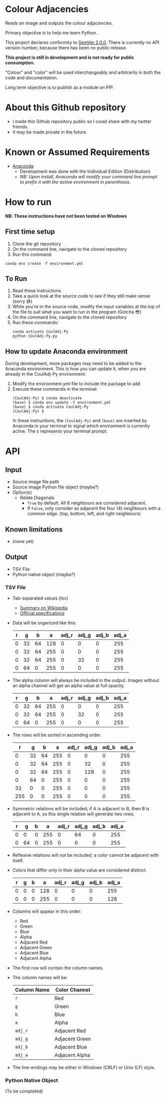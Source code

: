# Colour Adjacencies
Reads an image and outputs the colour adjacencies.

Primary objective is to help me learn Python. 

This project declares conformity to [SemVer 2.0.0](https://semver.org/spec/v2.0.0.html).
There is currently no API version number, because there has been no public release.

**This project is still in development and is not ready for public consumption.**

"Colour" and "color" will be used interchangeably and arbitrarily in both the code
and documentation.

Long term objective is to publish as a module on PIP.

# About this Github repository

*   I made this Github repository public so I could share with my twitter friends.
*   It may be made private in the future.

# Known or Assumed Requirements

* [Anaconda](https://www.anaconda.com/products/individual)
    * Development was done with the Individual Edition (Distribution)
    * _NB: Upon install, Anaconda will modify your command line prompt to prefix
        it with the active environment in parenthesis._

# How to run

**NB: These instructions have not been tested on Windows**

## First time setup
1. Clone the git repository
1. On the command line, navigate to the cloned repository
1. Run this command:
```
conda env create -f environment.yml
```

## To Run
1. Read these instructions
1. Take a quick look at the source code to see if they still make sense (sorry 😅)
1. While you're in the source code, modify the input variables at the
top of the file to suit what you want to run in the program (Gotcha 😎)
1. On the command line, navigate to the cloned repository
1. Run these commands:
    ```
    conda activate CoulAdj-Py
    python CoulAdj-Py.py
    ```

## How to update Anaconda environment
During development, more packages may need to be added to the Anaconda environment.
This is how you can update it, when you are already in the CoulAdj-Py environment:

1. Modify the environment.yml file to include the package to add
1. Execute these commands in the terminal:
    ```
    (CoulAdj-Py) $ conda deactivate
    (base) $ conda env update -f environment.yml
    (base) $ conda activate CoulAdj-Py
    (CoulAdj-Py) $
    ```
    In these instructions, the `(CoulAdj-Py)` and `(base)` are inserted by
    Anaconda in your terminal to signal which environment is currently active.
    The `$` represents your terminal prompt.


# API

## Input 
*   Source image file path
*   Source image Python file object (maybe?)
*   Option(s)
    * Relate Diagonals
        * `True` by default. All 8 neighbours are considered adjacent.
        * If `False`, only consider as adjacent the four (4) neighbours with
        a common edge. (top, bottom, left, and right neighbours)

## Known limitations
*   (none yet)


## Output
*   TSV File
*   Python native object (maybe?)

### TSV File
*   Tab-separated values (tsv)
    *   [Summary on Wikipedia](https://en.wikipedia.org/wiki/Tab-separated_values) 
    *   [Official specifications](https://www.iana.org/assignments/media-types/text/tab-separated-values)

*   Data will be organized like this:

    |r  |g  |b  |a  |adj_r|adj_g|adj_b|adj_a|
    |---|---|---|---|-----|-----|-----|-----|
    |0  |32 |64 |128|0    |0    |0    |255  |
    |0  |32 |64 |255|0    |0    |0    |255  |
    |0  |32 |64 |255|0    |32   |0    |255  |
    |0  |64 |0  |255|0    |0    |0    |255  |

*   The alpha column will always be included in the output. Images without an alpha channel
will get an alpha value at full opacity.

    |r  |g  |b  |a  |adj_r|adj_g|adj_b|adj_a|
    |---|---|---|---|-----|-----|-----|-----|
    |0  |32 |64 |255|0    |0    |0    |255  |
    |0  |32 |64 |255|0    |32   |0    |255  |
    |0  |64 |0  |255|0    |0    |0    |255  |


*   The rows will be sorted in ascending order.

    |r  |g  |b  |a  |adj_r|adj_g|adj_b|adj_a|
    |---|---|---|---|-----|-----|-----|-----|
    |0  |32 |64 |255|0    |0    |0    |255  |
    |0  |32 |64 |255|0    |32   |0    |255  |
    |0  |32 |64 |255|0    |128  |0    |255  |
    |0  |64 |0  |255|0    |0    |0    |255  |
    |32 |0  |0  |255|0    |0    |0    |255  |
    |255|0  |0  |255|0    |0    |0    |255  |

*   Symmetric relations will be included;
if A is adjacent to B, then B is adjacent to A, 
so this single relation will generate two rows.

    |r  |g  |b  |a  |adj_r|adj_g|adj_b|adj_a|
    |---|---|---|---|-----|-----|-----|-----|
    |0  |0  |0  |255|0    |64   |0    |255  |
    |0  |64 |0  |255|0    |0    |0    |255  |

*   Reflexive relations will *not* be included;
a color cannot be adjacent with itself.

*   Colors that differ only in their alpha value are considered distinct.

    |r  |g  |b  |a  |adj_r|adj_g|adj_b|adj_a|
    |---|---|---|---|-----|-----|-----|-----|
    |0  |0  |0  |128|0    |0    |0    |255  |
    |0  |0  |0  |255|0    |0    |0    |128  |

*   Columns will appear in this order:
    - Red
    - Green
    - Blue
    - Alpha
    - Adjacent Red
    - Adjacent Green
    - Adjacent Blue
    - Adjacent Alpha

*   The first row will contain the column names.
*   The column names will be:

    |Column Name|Color Channel  |
    |-----------|---------------|
    | `r`       |Red            |
    | `g`       |Green          |
    | `b`       |Blue           |
    | `a`       |Alpha          |
    | `adj_r`   |Adjacent Red   |
    | `adj_g`   |Adjacent Green |
    | `adj_b`   |Adjacent Blue  |
    | `adj_a`   |Adjacent Alpha |

*   The line-endings may be either in Windows (CRLF) or Unix (LF) style.

### Python Native Object
(To be completed)
